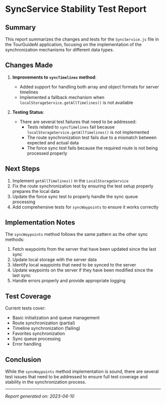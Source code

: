 # SyncService Stability Test Report

## Summary
This report summarizes the changes and tests for the `SyncService.js` file in the TourGuideAI application, focusing on the implementation of the synchronization mechanisms for different data types.

## Changes Made
1. **Improvements to `syncTimelines` method**:
   - Added support for handling both array and object formats for server timelines
   - Implemented a fallback mechanism when `localStorageService.getAllTimelines()` is not available

2. **Testing Status**:
   - There are several test failures that need to be addressed:
     - Tests related to `syncTimelines` fail because `localStorageService.getAllTimelines()` is not implemented
     - The route synchronization test fails due to a mismatch between expected and actual data
     - The force sync test fails because the required route is not being processed properly

## Next Steps
1. Implement `getAllTimelines()` in the `LocalStorageService`
2. Fix the route synchronization test by ensuring the test setup properly prepares the local data
3. Update the force sync test to properly handle the sync queue processing
4. Add comprehensive tests for `syncWaypoints` to ensure it works correctly

## Implementation Notes
The `syncWaypoints` method follows the same pattern as the other sync methods:
1. Fetch waypoints from the server that have been updated since the last sync
2. Update local storage with the server data
3. Identify local waypoints that need to be synced to the server
4. Update waypoints on the server if they have been modified since the last sync
5. Handle errors properly and provide appropriate logging

## Test Coverage
Current tests cover:
- Basic initialization and queue management 
- Route synchronization (partial)
- Timeline synchronization (failing)
- Favorites synchronization
- Sync queue processing
- Error handling

## Conclusion
While the `syncWaypoints` method implementation is sound, there are several test issues that need to be addressed to ensure full test coverage and stability in the synchronization process.

---
*Report generated on: 2023-04-10* 